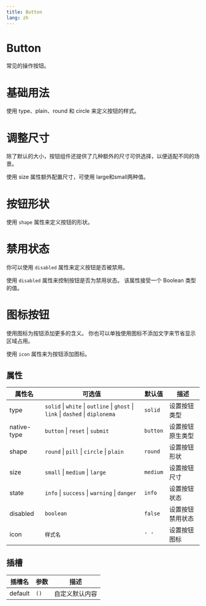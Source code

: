 ```yaml
---
title: Button
lang: zh
---
```


# Button

常见的操作按钮。

# 基础用法

使用 type、plain、round 和 circle 来定义按钮的样式。

<demo src="../../../example/button/types.vue"></demo>
<demo src="../../../example/button/states.vue"></demo>

# 调整尺寸

除了默认的大小，按钮组件还提供了几种额外的尺寸可供选择，以便适配不同的场景。

使用 size 属性额外配置尺寸，可使用 large和small两种值。

<demo src="../../../example/button/sizes.vue"></demo>



# 按钮形状
使用 ```shape``` 属性来定义按钮的形状。


<demo src="../../../example/button/shapes.vue"></demo>

# 禁用状态

你可以使用  ```disabled``` 属性来定义按钮是否被禁用。

使用 ```disabled``` 属性来控制按钮是否为禁用状态。 该属性接受一个 Boolean 类型的值。

<demo src="../../../example/button/disabled.vue"></demo>

# 图标按钮

使用图标为按钮添加更多的含义。 你也可以单独使用图标不添加文字来节省显示区域占用。

使用 ```icon``` 属性来为按钮添加图标。

<demo src="../../../example/button/icon.vue"></demo>

## 属性

| 属性名      | 可选值                                               | 默认值    | 描述             |
| ----------- | ---------------------------------------------------- | --------- | ---------------- |
| type        | `solid` \| `white` \| `outline` \| `ghost` \| `link` \| `dashed` \| `diplonema`  | `solid`   | 设置按钮类型     |
| native-type | `button` \| `reset` \| `submit`                      | `button`  | 设置按钮原生类型 |
| shape       | `round` \| `pill` \| `circle` \| `plain`         | `round` | 设置按钮形状     |
| size        | `small` \| `medium` \| `large`                       | `medium`  | 设置按钮尺寸     |
| state       | `info` \| `success` \| `warning` \| `danger`         | `info`    | 设置按钮状态     |
| disabled    | `boolean`                                            | `false`   | 设置按钮禁用状态 |
| icon        | `样式名`                                               | `' '`   | 设置按钮图标 |

## 插槽

| 插槽名  | 参数 | 描述           |
| ------- | ---- | -------------- |
| default | `()` | 自定义默认内容 |
